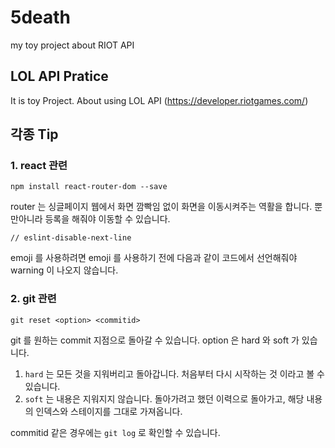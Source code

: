 # 5death
my toy project about RIOT API


## LOL API Pratice

It is toy Project. About using LOL API (https://developer.riotgames.com/)



## 각종 Tip



### 1. react 관련

`npm install react-router-dom --save`

router 는 싱글페이지 웹에서 화면 깜빡임 없이 화면을 이동시켜주는 역활을 합니다. 뿐만아니라 등록을 해줘야 이동할 수 있습니다.

`// eslint-disable-next-line`

emoji 를 사용하려면 emoji 를 사용하기 전에 다음과 같이 코드에서 선언해줘야 warning 이 나오지 않습니다.


### 2. git 관련
 
 `git reset <option> <commitid>`
 
 git 를 원하는 commit 지점으로 돌아갈 수 있습니다. option 은 hard 와 soft 가 있습니다.
   1. `hard` 는 모든 것을 지워버리고 돌아갑니다. 처음부터 다시 시작하는 것 이라고 볼 수 있습니다.
   2. `soft` 는 내용은 지워지지 않습니다. 돌아가려고 했던 이력으로 돌아가고, 해당 내용의 인덱스와 스테이지를 그대로 가져옵니다.

 commitid 같은 경우에는 `git log` 로 확인할 수 있습니다.

